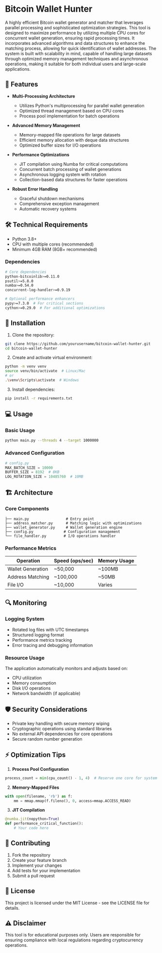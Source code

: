 # Bitcoin Wallet Hunter

A highly efficient Bitcoin wallet generator and matcher that leverages parallel processing and sophisticated optimization strategies. This tool is designed to maximize performance by utilizing multiple CPU cores for concurrent wallet generation, ensuring rapid processing times. It incorporates advanced algorithms and data structures to enhance the matching process, allowing for quick identification of wallet addresses. The system is built with scalability in mind, capable of handling large datasets through optimized memory management techniques and asynchronous operations, making it suitable for both individual users and large-scale applications.

## 🚀 Features

- **Multi-Processing Architecture**
  - Utilizes Python's multiprocessing for parallel wallet generation
  - Optimized thread management based on CPU cores
  - Process pool implementation for batch operations

- **Advanced Memory Management**
  - Memory-mapped file operations for large datasets
  - Efficient memory allocation with deque data structures
  - Optimized buffer sizes for I/O operations

- **Performance Optimizations**
  - JIT compilation using Numba for critical computations
  - Concurrent batch processing of wallet generations
  - Asynchronous logging system with rotation
  - Collection-based data structures for faster operations

- **Robust Error Handling**
  - Graceful shutdown mechanisms
  - Comprehensive exception management
  - Automatic recovery systems

## 🛠 Technical Requirements

- Python 3.8+
- CPU with multiple cores (recommended)
- Minimum 4GB RAM (8GB+ recommended)

### Dependencies

```bash
# Core dependencies
python-bitcoinlib>=0.11.0
psutil>=5.8.0
numba>=0.54.0
concurrent-log-handler>=0.9.19

# Optional performance enhancers
pypy>=7.3.0  # For critical sections
cython>=0.29.0  # For additional optimizations
```

## 🔧 Installation

1. Clone the repository:
```bash
git clone https://github.com/yourusername/bitcoin-wallet-hunter.git
cd bitcoin-wallet-hunter
```

2. Create and activate virtual environment:
```bash
python -m venv venv
source venv/bin/activate  # Linux/Mac
# or
.\venv\Scripts\activate  # Windows
```

3. Install dependencies:
```bash
pip install -r requirements.txt
```

## 💻 Usage

### Basic Usage

```bash
python main.py --threads 4 --target 1000000
```

### Advanced Configuration

```python
# config.py
MAX_BATCH_SIZE = 10000
BUFFER_SIZE = 8192  # 8KB
LOG_ROTATION_SIZE = 10485760  # 10MB
```

## 🏗 Architecture

### Core Components

```plaintext
├── main.py                 # Entry point
├── address_matcher.py      # Matching logic with optimizations
├── wallet_generator.py     # Wallet generation engine
├── config.py              # Configuration management
└── file_handler.py        # I/O operations handler
```

### Performance Metrics

| Operation          | Speed (ops/sec) | Memory Usage |
|-------------------|-----------------|--------------|
| Wallet Generation | ~50,000         | ~100MB      |
| Address Matching  | ~100,000        | ~50MB       |
| File I/O         | ~10,000         | Varies      |

## 🔍 Monitoring

### Logging System

- Rotated log files with UTC timestamps
- Structured logging format
- Performance metrics tracking
- Error tracing and debugging information

### Resource Usage

The application automatically monitors and adjusts based on:
- CPU utilization
- Memory consumption
- Disk I/O operations
- Network bandwidth (if applicable)

## 🛡 Security Considerations

- Private key handling with secure memory wiping
- Cryptographic operations using standard libraries
- No external API dependencies for core operations
- Secure random number generation

## ⚡ Optimization Tips

1. **Process Pool Configuration**
```python
process_count = min(cpu_count() - 1, 4)  # Reserve one core for system
```

2. **Memory-Mapped Files**
```python
with open(filename, 'rb') as f:
    mm = mmap.mmap(f.fileno(), 0, access=mmap.ACCESS_READ)
```

3. **JIT Compilation**
```python
@numba.jit(nopython=True)
def performance_critical_function():
    # Your code here
```

## 🤝 Contributing

1. Fork the repository
2. Create your feature branch
3. Implement your changes
4. Add tests for your implementation
5. Submit a pull request

## 📝 License

This project is licensed under the MIT License - see the LICENSE file for details.

## ⚠️ Disclaimer

This tool is for educational purposes only. Users are responsible for ensuring compliance with local regulations regarding cryptocurrency operations. 